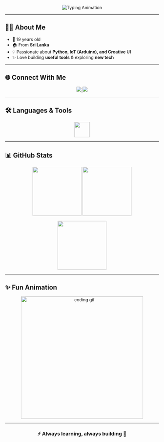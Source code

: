 <!-- Header Typing Animation -->
<p align="center">
  <img src="https://readme-typing-svg.herokuapp.com?font=Fira+Code&size=26&duration=3000&pause=1000&color=00F7FF&center=true&vCenter=true&width=500&lines=Hi+%F0%9F%91%8B%2C+I'm+Nemitha+Prabashwara;Python+%7C+IoT+%7C+Web+Dev;Always+Learning+%F0%9F%9A%80" alt="Typing Animation" />
</p>

---

## 👨‍💻 About Me
- 🌱 19 years old  
- 🏠 From **Sri Lanka**  
- 💡 Passionate about **Python, IoT (Arduino), and Creative UI**  
- ✨ Love building **useful tools** & exploring **new tech**  

---

## 🌐 Connect With Me
<p align="center">
  <a href="https://instagram.com/nemitha_prs" target="_blank">
    <img src="https://img.shields.io/badge/Instagram-ff0066?style=for-the-badge&logo=instagram&logoColor=white"/>
  </a>
  <a href="mailto:nemithaprs@gmail.com" target="_blank">
    <img src="https://img.shields.io/badge/Gmail-D14836?style=for-the-badge&logo=gmail&logoColor=white"/>
  </a>
</p>

---

## 🛠️ Languages & Tools
<p align="center">
  <img src="https://skillicons.dev/icons?i=python,c,js,html,arduino,ps" height="50" />
</p>

---

## 📊 GitHub Stats
<p align="center">
  <img src="https://github-readme-stats.vercel.app/api?username=nemitha-prs&show_icons=true&theme=tokyonight&hide_border=true" height="160px"/>
  <img src="https://streak-stats.demolab.com?user=nemitha-prs&theme=tokyonight&hide_border=true" height="160px"/>
</p>

<p align="center">
  <img src="https://github-readme-stats.vercel.app/api/top-langs?username=nemitha-prs&layout=compact&theme=tokyonight&hide_border=true" height="160px"/>
</p>

---

## ✨ Fun Animation
<p align="center">
  <img src="https://raw.githubusercontent.com/abhisheknaiidu/abhisheknaiidu/master/code.gif" width="400" alt="coding gif"/>
</p>

---

<h3 align="center">⚡ Always learning, always building 🚀</h3>
